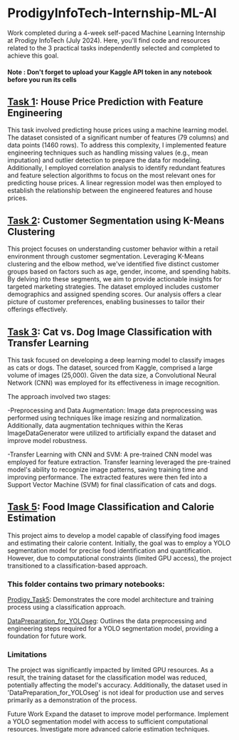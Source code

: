 # ProdigyInfoTech-Internship-ML-AI
Work completed during a 4-week self-paced Machine Learning Internship at Prodigy InfoTech (July 2024).  Here, you'll find code and resources related to the 3 practical tasks independently selected and completed to achieve this goal.
#### Note : Don't forget to upload your Kaggle API token in any notebook before you run its cells


## [Task 1](https://github.com/Abdullatif-Halabi/ProdigyInfoTech-Internship-ML-AI/tree/main/Task1): House Price Prediction with Feature Engineering
This task involved predicting house prices using a machine learning model. The dataset consisted of a significant number of features (79 columns) and data points (1460 rows). To address this complexity, I implemented feature engineering techniques such as handling missing values (e.g., mean imputation) and outlier detection to prepare the data for modeling. Additionally, I employed correlation analysis to identify redundant features and feature selection algorithms to focus on the most relevant ones for predicting house prices. A linear regression model was then employed to establish the relationship between the engineered features and house prices.




## [Task 2](https://github.com/Abdullatif-Halabi/ProdigyInfoTech-Internship-ML-AI/tree/main/Task2): Customer Segmentation using K-Means Clustering
This project focuses on understanding customer behavior within a retail environment through customer segmentation. Leveraging K-Means clustering and the elbow method, we've identified five distinct customer groups based on factors such as age, gender, income, and spending habits. By delving into these segments, we aim to provide actionable insights for targeted marketing strategies. The dataset employed includes customer demographics and assigned spending scores. Our analysis offers a clear picture of customer preferences, enabling businesses to tailor their offerings effectively.




## [Task 3](https://github.com/Abdullatif-Halabi/ProdigyInfoTech-Internship-ML-AI/tree/main/Task3): Cat vs. Dog Image Classification with Transfer Learning
This task focused on developing a deep learning model to classify images as cats or dogs. The dataset, sourced from Kaggle, comprised a large volume of images (25,000). Given the data size, a Convolutional Neural Network (CNN) was employed for its effectiveness in image recognition.

The approach involved two stages:

-Preprocessing and Data Augmentation: Image data preprocessing was performed using techniques like image resizing and normalization. Additionally, data augmentation techniques within the Keras ImageDataGenerator were utilized to artificially expand the dataset and improve model robustness.

-Transfer Learning with CNN and SVM: A pre-trained CNN model was employed for feature extraction. Transfer learning leveraged the pre-trained model's ability to recognize image patterns, saving training time and improving performance. The extracted features were then fed into a Support Vector Machine (SVM) for final classification of cats and dogs.




## [Task 5](https://github.com/Abdullatif-Halabi/ProdigyInfoTech-Internship-ML-AI/tree/main/Task5): Food Image Classification and Calorie Estimation
This project aims to develop a model capable of classifying food images and estimating their calorie content. Initially, the goal was to employ a YOLO segmentation model for precise food identification and quantification. However, due to computational constraints (limited GPU access), the project transitioned to a classification-based approach.

### This folder contains two primary notebooks:
[Prodigy_Task5](https://github.com/Abdullatif-Halabi/ProdigyInfoTech-Internship-ML-AI/blob/main/Task5/Prodigy_Task5.ipynb): Demonstrates the core model architecture and training process using a classification approach.

[DataPreparation_for_YOLOseg](https://github.com/Abdullatif-Halabi/ProdigyInfoTech-Internship-ML-AI/blob/main/Task5/DataPreparation_for_YOLOseg.ipynb): Outlines the data preprocessing and engineering steps required for a YOLO segmentation model, providing a foundation for future work.

### Limitations
The project was significantly impacted by limited GPU resources. As a result, the training dataset for the classification model was reduced, potentially affecting the model's accuracy. Additionally, the dataset used in 'DataPreparation_for_YOLOseg' is not ideal for production use and serves primarily as a demonstration of the process.

Future Work
Expand the dataset to improve model performance.
Implement a YOLO segmentation model with access to sufficient computational resources.
Investigate more advanced calorie estimation techniques.
